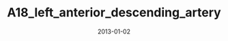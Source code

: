---
title: A18_left_anterior_descending_artery
image: https://www.cycif.org/assets/img/rashid-2019-heart/A18_left_anterior_descending_artery.jpg
date: '2013-01-02'
minerva_link: https://www.cycif.org/data/rashid-2019-heart/osd-A18_left_anterior_descending_artery.html
info_link: https://www.cycif.org/data/rashid-2019-heart/index.html
show_page_link: false
tags:
    - narrated
    - heart
---